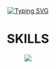 <p align="center"><a href="https://git.io/typing-svg"><img src="https://readme-typing-svg.demolab.com?font=Anton+SC&size=25&duration=4000&pause=1000&color=F7F7F7&random=false&width=438&lines=HEY+I%60M+TOM%C3%81S;I%60M+20+YEARS+OLD;WANNABE+FIVEM+DEV;STILL+A+SHIT..+%3A(" alt="Typing SVG" /></a></p>

<h1 align="center"><strong>SKILLS</strong></h1>
<p align="center">
  <a href="https://skillicons.dev">
    <img src="https://skillicons.dev/icons?i=lua,mysql,html,js,css,typescript,react" />
  </a>
</p>
